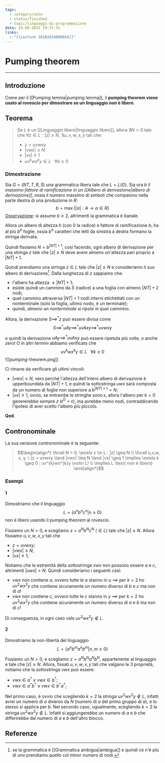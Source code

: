 ```yaml
---
tags:
  - category/note
  - status/finished
  - topic/linguaggi-di-programmazione
date: 15-08-2025 19:37:31
links:
  - "[[Lecture 18102024090854]]"
---
```

# Pumping theorem
---
## Introduzione
Come per il [[Pumping lemma|pumping lemma]], il **pumping theorem viene usato al rovescio per dimostrare se un linguaggio non è libero**.

## Teorema
> Se $L$ è un [[Linguaggio libero|linguaggio libero]], allora $\exists N > 0$ tale che $\forall z \in L : |z| \geq N$, $\exists u, v, w, x, y$ tali che:
> - $z = uvwxy$
> - $|vwx| \leq N$
> - $|vx| \geq 1$
> - $uv^{k}wx^{k}y \in L \ \ \ \forall k \geq 0$

### Dimostrazione
Sia $G=(NT, T, R, S)$ una grammatica libera tale che $L = L(G)$. Sia ora $b$ il _massimo fattore di ramificazione in un [[Albero di derivazione|albero di derivazione]]_, ossia il numero massimo di simboli che compaiono nella parte destra di una produzione in $R$:
$$b = \max\{|\alpha| : A \to \alpha \in R\}$$
<u>Osservazione</u>: si assume $b \geq 2$, altrimenti la grammatica è banale.

Allora un albero di altezza $h$ (con 0 la radice) e fattore di ramificazione $b$, ha al più $b^{h}$ foglie, ossia $b^{h}$ caratteri che letti da sinistra a destra formano la stringa derivata.

Quindi fissiamo $N = b^{|NT|+1}$, così facendo, ogni albero di derivazione per una stringa $z$ tale che $|z| \geq N$ deve avere almeno un'altezza pari proprio a $|NT| + 1$.

Quindi prendiamo una stringa $z \in L$ tale che $|z| \geq N$ e consideriamo il suo albero di derivazione[^1]. Dalla lunghezza di $z$ sappiamo che:
- l'albero ha altezza $\geq |NT|+1$;
- esiste quindi un cammino da $S$ (radice) a una foglia con almeno $|NT|+2$ nodi;
- quel cammino attraversa $|NT|+1$ nodi interni etichettati con un nonterminale (solo la foglia, ultimo nodo, è un terminale);
- quindi, _almeno un nonterminale si ripete in quel cammino_.

Allora, la derivazione $S \implies^{*} z$ può essere divisa come
$$S \implies^{*} uAy \implies^{*} uvAxy \implies^{*} uvwxy$$

e quindi la derivazione $uAy \implies^{*} uvAxy$ può essere ripetuta più volte, o anche zero! O in altri termini abbiamo verificato che
$$uv^{k}wx^{k}y \in L \ \ \ \forall k \geq 0$$
![[pumping-theorem.png]]

Ci rimane da verificare gli ultimi vincoli:
- $|vwx| \leq N$, vero perché l'altezza dell'intero albero di derivazione è upperboundata da $|NT| + 1$, e quindi la sottostringa $uwx$ sarà composta da un numero di foglie non superiore a $b^{|NT|+1} = N$;
- $|vx| \geq 1$, ovvio, se entrambe le stringhe sono $\epsilon$, allora l'albero per $k = 0$ genererebbe sempre $z$ ($\epsilon^{0} = \epsilon$), ma avrebbe meno nodi, contraddicendo l'ipotesi di aver scelto l'albero più piccolo.

**Qed**.

## Contronominale
La sua versione contronominale è la seguente:
> $$\begin{align*}
	\forall N > 0. \exists z \in L : |z| \geq N \\
	\forall u,v,w, x, y. \ (z = uvwxy \land |vwx| \leq N \land |vx| \geq 1 \implies \exists k \geq 0 : uv^{k}wx^{k}y \notin L) \\
	\implies L \text{ non è libero}
\end{align*}$$

### Esempi
#### 1
Dimostriamo che il linguaggio
$$L = \{a^{n}b^{n}c^{n} | n \geq 0\}$$
non è libero usando il pumping theorem al rovescio.

Fissiamo un $N > 0$, e scegliamo $z = a^{N}b^{N}c^{N}$ ($\in L$) tale che $|z| \geq N$. Allora fissiamo $u,v,w,x,y$ tali che
- $z = uvwxy$;
- $|vwx| \leq N$;
- $|vx| \geq 1$;

Notiamo che le estremità della sottostringa $vwx$ non possono essere $a$ e $c$, altrimenti $|uwx| > N$. Quindi consideriamo i seguenti casi:
- $vwx$ non contiene $a$, ovvero tutte le $a$ stanno in $u$ $\implies$ per $k=2$ ho $uv^{2}wx^{2}y$ che contiene sicuramente un numero diverso di $b$ e $c$ ma non di $a$!
- $vwx$ non contiene $c$, ovvero tutte le $c$ stanno in $y$ $\implies$ per $k=2$ ho $uv^{2}wx^{2}y$ che contiene sicuramente un numero diverso di $a$ e $b$ ma non di $c$!

Di conseguenza, in ogni caso vale $uv^{2}wx^{2}y \notin L$.

#### 2
Dimostriamo la non-libertà del linguaggio
$$L = \{a^{n}b^{m}a^{n}b^{m} | n, m \geq 0\}$$

Fissiamo un $N > 0$, e scegliamo $z = a^{N}b^{N}a^{N}b^{N}$, appartenente al linguaggio e tale che $|z| \geq N$. Allora, fissati $u,v,w,x,y$ tali che valgano le 3 proprietà, notiamo che la sottostringa $vwx$ può essere:
- $vwx \in a^{*} \lor vwx \in b^{*}$;
- $vwx \in a^{*}b^{*} \lor vwx \in b^{*}a^{*}$;

Nel primo caso, è ovvio che scegliendo $k = 2$ la stringa $uv^{2}wx^{2}y \notin L$, infatti avrei un numero di $a$ diverso da $N$ (numero di $a$ del primo gruppo di $a$), e lo stesso si applica per $b$.
Nel secondo caso, ugualmente, scegliendo $k=2$ la stringa $uv^{2}wx^{2}y \notin L$. Infatti si aggiungerebbe un numero di $a$ e $b$ che differirebbe dal numero di $a$ e $b$ dell'altro blocco.

## Referenze

[^1]: se la grammatica è [[Grammatica ambigua|ambigua]] e quindi ce n'é più di uno prendiamo quello col minor numero di nodi.
